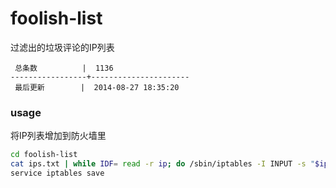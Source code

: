 foolish-list
============

过滤出的垃圾评论的IP列表

```
 总条数          |  1136       
-----------------+----------------------
 最后更新        |  2014-08-27 18:35:20     
```

### usage

将IP列表增加到防火墙里

```bash
cd foolish-list
cat ips.txt | while IDF= read -r ip; do /sbin/iptables -I INPUT -s "$ip" -j DROP; done
service iptables save
```

